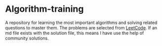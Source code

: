 # Algorithm-training
A repository for learning the most important algorithms and solving related questions to master them.
The problems are selected from [LeetCode](https://leetcode.com/problemset/all/). If an md file exists with the solution file, this means I have use the help of community solutions.
